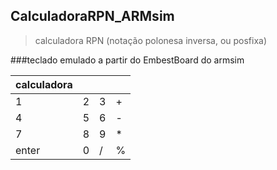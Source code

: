 ## CalculadoraRPN_ARMsim
> calculadora RPN (notação polonesa inversa, ou posfixa)

###teclado emulado a partir do EmbestBoard do armsim


|calculadora||||
|-------|---|---|---|
| 1     | 2 | 3 | + |
| 4     | 5 | 6 | - |
| 7     | 8 | 9 | * |
| enter | 0 | / | % |
